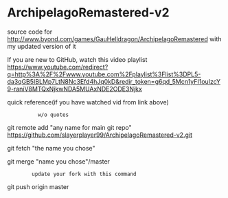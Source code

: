 ArchipelagoRemastered-v2
========================

source code for http://www.byond.com/games/GauHelldragon/ArchipelagoRemastered with my updated version of it

If you are new to GitHub, watch this video playlist https://www.youtube.com/redirect?q=http%3A%2F%2Fwww.youtube.com%2Fplaylist%3Flist%3DPL5-da3qGB5IBLMp7LtN8Nc3Efd4hJq0kD&redir_token=g6qd_5Mcn1yFI1ouIzcY9-raniV8MTQxNjkwNDA5MUAxNDE2ODE3Njkx

quick reference(if you have watched vid from link above)

              w/o quotes
              
git remote add "any name for main git repo" https://github.com/slayerplayer99/ArchipelagoRemastered-v2.git

git fetch "the name you chose"

git merge "name you chose"/master

            update your fork with this command
            
git push origin master

